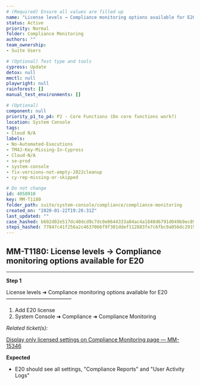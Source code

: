 ```yaml
---
# (Required) Ensure all values are filled up
name: "License levels → Compliance monitoring options available for E20"
status: Active
priority: Normal
folder: Compliance Monitoring
authors: ""
team_ownership: 
- Suite Users

# (Optional) Test type and tools
cypress: Update
detox: null
mmctl: null
playwright: null
rainforest: []
manual_test_environments: []

# (Optional)
component: null
priority_p1_to_p4: P2 - Core Functions (Do core functions work?)
location: System Console
tags: 
- Cloud N/A
labels: 
- No-Automated-Executions
- TM4J-Key-Missing-In-Cypress
- Cloud-N/A
- se-prod
- system-console
- fix-versions-not-empty-2022cleanup
- cy-rep-missing-or-skipped

# Do not change
id: 4058910
key: MM-T1180
folder_path: suite/system-console/compliance/compliance-monitoring
created_on: "2020-01-22T19:26:31Z"
last_updated: ""
case_hashed: b602d02e517dc40dcd9c7dc0e0644333a04ac4a1848d6791d049b9ec89a37f17aa8eda2c0330ab3ac330bfa9b97e5cd4
steps_hashed: 77847c41f256a2c4637066f9f301ddef112883fe7c6fbc9a056dc291946ac72f7f2fee15c8e42ab537950e856c20cb6b
---
```


## MM-T1180: License levels → Compliance monitoring options available for E20

---

**Step 1**

License levels ➜ Compliance monitoring options available for E20\
–––––––––––––––––––––––––

1. Add E20 license
2. System Console ➜ Compliance ➜ Compliance Monitoring

_Related ticket(s):_

[Display only licensed settings on Compliance Monitoring page — MM-15346](https://mattermost.atlassian.net/browse/MM-15346)

**Expected**

- E20 should see all settings, "Compliance Reports" and "User Activity Logs"
